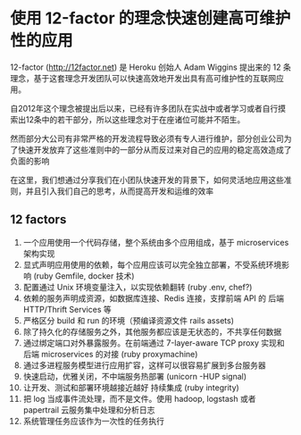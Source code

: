 # 使用 12-factor 的理念快速创建高可维护性的应用

12-factor (http://12factor.net) 是 Heroku 创始人 Adam Wiggins 提出来的 12 条理念，基于这套理念开发团队可以快速高效地开发出具有高可维护性的互联网应用。

自2012年这个理念被提出后以来，已经有许多团队在实战中或者学习或者自行摸索出12条中的若干部分，所以这些理念对于在座诸位可能并不陌生。

然而部分大公司有非常严格的开发流程导致必须有专人进行维护，部分创业公司为了快速开发放弃了这些准则中的一部分从而反过来对自己的应用的稳定高效造成了负面的影响

在这里，我们想通过分享我们在小团队快速开发的背景下，如何灵活地应用这些准则，并且引入我们自己的思考，从而提高开发和运维的效率

## 12 factors

1. 一个应用使用一个代码存储，整个系统由多个应用组成，基于 microservices 架构实现
2. 显式声明应用使用的依赖，每个应用应该可以完全独立部署，不受系统环境影响 (ruby Gemfile, docker 技术)
3. 配置通过 Unix 环境变量注入，以实现依赖翻转 (ruby .env, chef?)
4. 依赖的服务声明成资源，如数据库连接、Redis 连接，支撑前端 API 的 后端 HTTP/Thrift Services 等
5. 严格区分 build 和 run 的环境（预编译资源文件 rails assets)
6. 除了持久化的存储服务之外，其他服务都应该是无状态的，不共享任何数据
7. 通过绑定端口对外暴露服务。在前端通过 7-layer-aware TCP proxy 实现和后端 microservices 的对接 (ruby proxymachine)
8. 通过多进程服务模型进行应用扩容，这样可以很容易扩展到多台服务器
9. 快速启动，优雅关闭，不中端服务热部署 (unicorn -HUP signal)
10. 让开发、测试和部署环境越接近越好 持续集成 (ruby integrity)
11. 把 log 当成事件流处理，而不是文件。使用 hadoop, logstash 或者 papertrail 云服务集中处理和分析日志
12. 系统管理任务应该作为一次性的任务执行
